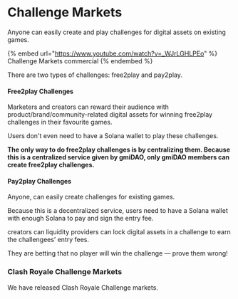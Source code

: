 # Challenge Markets

Anyone can easily create and play challenges for digital assets on existing games.&#x20;

{% embed url="https://www.youtube.com/watch?v=_WJrLGHLPEo" %}
Challenge Markets commercial
{% endembed %}

There are two types of challenges: free2play and pay2play.

#### Free2play Challenges

Marketers and creators can reward their audience with product/brand/community-related digital assets for winning free2play challenges in their favourite games.

Users don't even need to have a Solana wallet to play these challenges.&#x20;

**The only way to do free2play challenges is by centralizing them. Because this is a centralized service given by gmiDAO, only gmiDAO members can create free2play challenges.**

#### Pay2play Challenges

Anyone, can easily create challenges for existing games.&#x20;

Because this is a decentralized service, users need to have a Solana wallet with enough Solana to pay and sign the entry fee.

creators can liquidity providers can lock digital assets in a challenge to earn the challengees’ entry fees.

They are betting that no player will win the challenge — prove them wrong!

### Clash Royale Challenge Markets <a href="#clash-royale-challenge-markets" id="clash-royale-challenge-markets"></a>

We have released Clash Royale Challenge markets.
